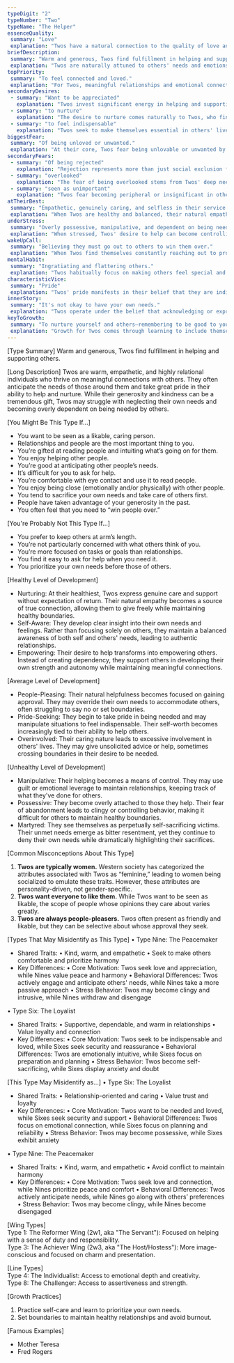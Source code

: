 ```yaml
---
typeDigit: "2"
typeNumber: "Two"
typeName: "The Helper"
essenceQuality:
 summary: "Love"
 explanation: "Twos have a natural connection to the quality of love and caring. They instinctively recognize the needs in others and feel called to respond with warmth and support. This essential quality of love allows them to form deep connections and create nurturing environments wherever they go."
briefDescription:
 summary: "Warm and generous, Twos find fulfillment in helping and supporting others."
 explanation: "Twos are naturally attuned to others' needs and emotions, deriving deep satisfaction from being helpful and supportive. They have an innate ability to sense what others need and want to make a positive difference in people's lives. Their warmth and generosity create welcoming spaces where others feel cared for and supported."
topPriority:
 summary: "To feel connected and loved."
 explanation: "For Twos, meaningful relationships and emotional connections are paramount. They prioritize maintaining close bonds and ensuring they matter to others. This drive for connection influences how they interact with people, often focusing on being helpful and lovable to secure these essential emotional ties."
secondaryDesires:
 - summary: "Want to be appreciated"
   explanation: "Twos invest significant energy in helping and supporting others, and deeply desire recognition for their efforts. This isn't merely about receiving thanks—it's about feeling that their care and contributions truly matter to others and make a meaningful difference in their lives."
 - summary: "to nurture"
   explanation: "The desire to nurture comes naturally to Twos, who find genuine fulfillment in supporting others' growth and well-being. They have a special ability to recognize what others need to thrive and take joy in providing that support, whether emotional, practical, or spiritual."
 - summary: "to feel indispensable"
   explanation: "Twos seek to make themselves essential in others' lives, often by becoming the go-to person for support and help. This desire stems from their need to secure relationships by being needed, leading them to develop numerous ways to be useful and helpful to others."
biggestFear:
 summary: "Of being unloved or unwanted."
 explanation: "At their core, Twos fear being unlovable or unwanted by others. This deep-seated fear drives them to continuously prove their worth through helping and giving. The prospect of not being valued or needed in relationships can trigger profound anxiety, leading them to work harder to demonstrate their love and usefulness."
secondaryFears:
 - summary: "Of being rejected"
   explanation: "Rejection represents more than just social exclusion for Twos—it feels like a fundamental invalidation of their worth. This fear can lead them to over-accommodate others and suppress their own needs to avoid any possibility of rejection."
 - summary: "overlooked"
   explanation: "The fear of being overlooked stems from Twos' deep need to be seen and valued. Being overlooked feels like their contributions and care don't matter, triggering their core fear of being unnecessary or unimportant in others' lives."
 - summary: "seen as unimportant"
   explanation: "Twos fear becoming peripheral or insignificant in others' lives. This fear can drive them to constantly demonstrate their value through helping and giving, sometimes to the point of overextending themselves."
atTheirBest:
 summary: "Empathetic, genuinely caring, and selfless in their service."
 explanation: "When Twos are healthy and balanced, their natural empathy and desire to help flows without attachment to recognition or reward. They maintain clear boundaries while offering genuine support, able to give freely without depleting themselves. Their care becomes truly selfless, motivated by pure love rather than need for appreciation."
underStress:
 summary: "Overly possessive, manipulative, and dependent on being needed."
 explanation: "When stressed, Twos' desire to help can become controlling and manipulative. Their need for appreciation may lead them to create dependencies or use guilt to maintain relationships. They might become overly involved in others' lives, losing sight of healthy boundaries in their desperate need to feel important."
wakeUpCall:
 summary: "Believing they must go out to others to win them over."
 explanation: "When Twos find themselves constantly reaching out to prove their worth through helping, it's a sign they're becoming unbalanced. This compulsion to win others' approval through service indicates they're losing touch with their inherent lovability and worth independent of what they do for others."
mentalHabit:
 summary: "Ingratiating and flattering others."
 explanation: "Twos habitually focus on making others feel special and important, often through praise and attention. This mental habit of scanning for ways to please others can become automatic, leading them to prioritize others' feelings and needs while overlooking their own."
characteristicVice:
 summary: "Pride"
 explanation: "Twos' pride manifests in their belief that they are indispensable and that others couldn't manage without their help. This pride often masks deeper insecurities about their worth, leading them to overestimate their importance in others' lives while denying their own needs and vulnerabilities."
innerStory:
 summary: "It's not okay to have your own needs."
 explanation: "Twos operate under the belief that acknowledging or expressing their own needs makes them selfish or less lovable. This inner story leads them to focus exclusively on others' needs while repressing their own, creating an unsustainable pattern of giving without receiving."
keyToGrowth:
 summary: "To nurture yourself and others—remembering to be good to yourself and have goodwill to others."
 explanation: "Growth for Twos comes through learning to include themselves in the circle of care they extend to others. True service flows not from neediness but from self-love and genuine care for others. When Twos learn to acknowledge and meet their own needs, their giving becomes more authentic and sustainable."
---
```


[Type Summary]
Warm and generous, Twos find fulfillment in helping and supporting others.

[Long Description]
Twos are warm, empathetic, and highly relational individuals who thrive on meaningful connections with others. They often anticipate the needs of those around them and take great pride in their ability to help and nurture. While their generosity and kindness can be a tremendous gift, Twos may struggle with neglecting their own needs and becoming overly dependent on being needed by others.

[You Might Be This Type If...]
- You want to be seen as a likable, caring person.
- Relationships and people are the most important thing to you.
- You’re gifted at reading people and intuiting what’s going on for them.
- You enjoy helping other people.
- You’re good at anticipating other people’s needs.
- It’s difficult for you to ask for help.
- You’re comfortable with eye contact and use it to read people.
- You enjoy being close (emotionally and/or physically) with other people.
- You tend to sacrifice your own needs and take care of others first.
- People have taken advantage of your generosity in the past.
- You often feel that you need to “win people over.”

[You're Probably Not This Type If...]
- You prefer to keep others at arm’s length.
- You’re not particularly concerned with what others think of you.
- You’re more focused on tasks or goals than relationships.
- You find it easy to ask for help when you need it.
- You prioritize your own needs before those of others.

[Healthy Level of Development]
- Nurturing:
  At their healthiest, Twos express genuine care and support without expectation of return. Their natural empathy becomes a source of true connection, allowing them to give freely while maintaining healthy boundaries.
- Self-Aware:
  They develop clear insight into their own needs and feelings. Rather than focusing solely on others, they maintain a balanced awareness of both self and others' needs, leading to authentic relationships.
- Empowering:
  Their desire to help transforms into empowering others. Instead of creating dependency, they support others in developing their own strength and autonomy while maintaining meaningful connections.

[Average Level of Development]
- People-Pleasing:
  Their natural helpfulness becomes focused on gaining approval. They may override their own needs to accommodate others, often struggling to say no or set boundaries.
- Pride-Seeking:
  They begin to take pride in being needed and may manipulate situations to feel indispensable. Their self-worth becomes increasingly tied to their ability to help others.
- Overinvolved:
  Their caring nature leads to excessive involvement in others' lives. They may give unsolicited advice or help, sometimes crossing boundaries in their desire to be needed.

[Unhealthy Level of Development]
- Manipulative:
  Their helping becomes a means of control. They may use guilt or emotional leverage to maintain relationships, keeping track of what they've done for others.
- Possessive:
  They become overly attached to those they help. Their fear of abandonment leads to clingy or controlling behavior, making it difficult for others to maintain healthy boundaries.
- Martyred:
  They see themselves as perpetually self-sacrificing victims. Their unmet needs emerge as bitter resentment, yet they continue to deny their own needs while dramatically highlighting their sacrifices.

[Common Misconceptions About This Type]
1. **Twos are typically women.** Western society has categorized the attributes associated with Twos as “feminine,” leading to women being socialized to emulate these traits. However, these attributes are personality-driven, not gender-specific.
2. **Twos want everyone to like them.** While Twos want to be seen as likable, the scope of people whose opinions they care about varies greatly.
3. **Twos are always people-pleasers.** Twos often present as friendly and likable, but they can be selective about whose approval they seek.

[Types That May Misidentify as This Type]
• Type Nine: The Peacemaker
  - Shared Traits:
    • Kind, warm, and empathetic
    • Seek to make others comfortable and prioritize harmony
  - Key Differences:
    • Core Motivation: Twos seek love and appreciation, while Nines value peace and harmony
    • Behavioral Differences: Twos actively engage and anticipate others' needs, while Nines take a more passive approach
    • Stress Behavior: Twos may become clingy and intrusive, while Nines withdraw and disengage

• Type Six: The Loyalist
  - Shared Traits:
    • Supportive, dependable, and warm in relationships
    • Value loyalty and connection
  - Key Differences:
    • Core Motivation: Twos seek to be indispensable and loved, while Sixes seek security and reassurance
    • Behavioral Differences: Twos are emotionally intuitive, while Sixes focus on preparation and planning
    • Stress Behavior: Twos become self-sacrificing, while Sixes display anxiety and doubt

[This Type May Misidentify as...]
• Type Six: The Loyalist
  - Shared Traits:
    • Relationship-oriented and caring
    • Value trust and loyalty
  - Key Differences:
    • Core Motivation: Twos want to be needed and loved, while Sixes seek security and support
    • Behavioral Differences: Twos focus on emotional connection, while Sixes focus on planning and reliability
    • Stress Behavior: Twos may become possessive, while Sixes exhibit anxiety

• Type Nine: The Peacemaker
  - Shared Traits:
    • Kind, warm, and empathetic
    • Avoid conflict to maintain harmony
  - Key Differences:
    • Core Motivation: Twos seek love and connection, while Nines prioritize peace and comfort
    • Behavioral Differences: Twos actively anticipate needs, while Nines go along with others’ preferences
    • Stress Behavior: Twos may become clingy, while Nines become disengaged

[Wing Types]  
Type 1: The Reformer Wing (2w1, aka "The Servant"): Focused on helping with a sense of duty and responsibility.  
Type 3: The Achiever Wing (2w3, aka "The Host/Hostess"): More image-conscious and focused on charm and presentation.  

[Line Types]  
Type 4: The Individualist: Access to emotional depth and creativity.  
Type 8: The Challenger: Access to assertiveness and strength.  

[Growth Practices]
1. Practice self-care and learn to prioritize your own needs.
2. Set boundaries to maintain healthy relationships and avoid burnout.

[Famous Examples]
- Mother Teresa
- Fred Rogers